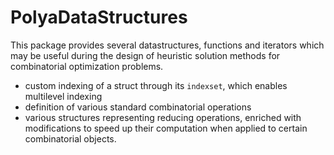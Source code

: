 # PolyaDataStructures

This package provides several datastructures, functions and iterators which may be useful during the design of heuristic solution methods for combinatorial optimization problems.

- custom indexing of a struct through its `indexset`, which enables multilevel indexing
- definition of various standard combinatorial operations
- various structures representing reducing operations, enriched with modifications to speed up their computation when applied to certain combinatorial objects.
